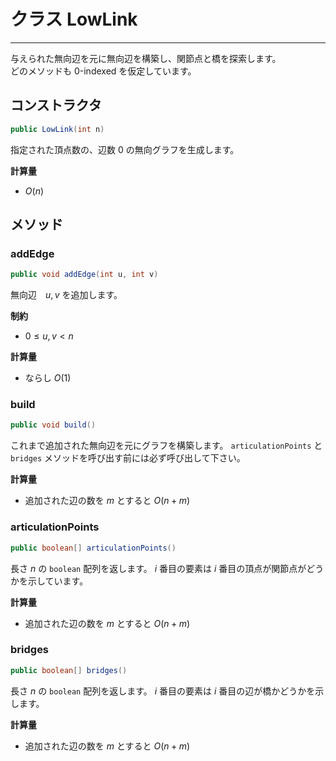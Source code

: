 # クラス LowLink
- - -

与えられた無向辺を元に無向辺を構築し、関節点と橋を探索します。  
どのメソッドも $0$-indexed を仮定しています。

## コンストラクタ
```java
public LowLink(int n)
```
指定された頂点数の、辺数 $0$ の無向グラフを生成します。

**計算量**
* $O(n)$

## メソッド
### addEdge
```java 
public void addEdge(int u, int v)
```
無向辺　$u,v$ を追加します。

**制約**
* $0 \leq u, v < n$

**計算量**
* ならし $O(1)$

### build
```java 
public void build()
```
これまで追加された無向辺を元にグラフを構築します。
`articulationPoints` と `bridges` メソッドを呼び出す前には必ず呼び出して下さい。

**計算量**
* 追加された辺の数を $m$ とすると $O(n+m)$

### articulationPoints
```java
public boolean[] articulationPoints()
```
長さ $n$ の `boolean` 配列を返します。 $i$ 番目の要素は $i$ 番目の頂点が関節点がどうかを示しています。

**計算量**
* 追加された辺の数を $m$ とすると $O(n+m)$

### bridges
```java
public boolean[] bridges()
```
長さ $n$ の `boolean` 配列を返します。  $i$ 番目の要素は $i$ 番目の辺が橋かどうかを示します。

**計算量**
* 追加された辺の数を $m$ とすると $O(n+m)$
